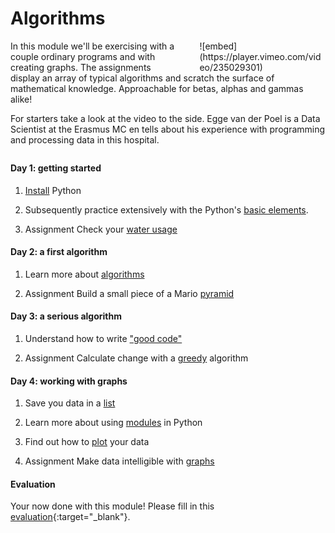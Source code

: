 # Algorithms

<div style="width: 40%; float:right; margin-left: 2em;">
![embed](https://player.vimeo.com/video/235029301)
</div>

In this module we'll be exercising with a couple ordinary programs and with creating graphs. The assignments display an array of typical algorithms and scratch the surface of mathematical knowledge. Approachable for betas, alphas and gammas alike!

For starters take a look at the video to the side. Egge van der Poel is a Data Scientist at the Erasmus MC en tells about his experience with programming and processing data in this hospital. 

<p style="margin-top:2em;"></p>

#### Day 1: getting started

1. [Install](/reference/installation) Python

2. Subsequently practice extensively with the Python's [basic elements](/python/basics).

3. <span class="badge badge-primary">Assignment</span> Check your [water usage](/algorithms/water)

#### Day 2: a first algorithm

1. Learn more about [algorithms](/python/algorithms)

2. <span class="badge badge-primary">Assignment</span> Build a small piece of a Mario [pyramid](/algorithms/pyramid)

#### Day 3: a serious algorithm

1. Understand how to write ["good code"](/reference/styleguide)

2. <span class="badge badge-primary">Assignment</span> Calculate change with a  [greedy](/algorithms/greedy) algorithm

#### Day 4: working with graphs

1. Save you data in a [list](/python/lists)

2. Learn more about using [modules](/python/modules) in Python

3. Find out how to [plot](/resources/plot) your data

4. <span class="badge badge-primary">Assignment</span> Make data intelligible with [graphs](/algorithms/graphs)

#### Evaluation

Your now done with this module! Please fill in this [evaluation](https://goo.gl/forms/OND0S4NQSsPeCkbv1){:target="_blank"}.
